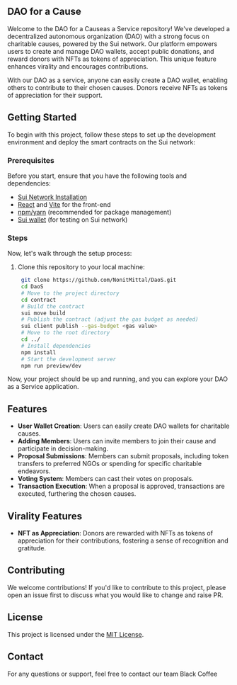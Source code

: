 ## DAO for a Cause

Welcome to the DAO for a Causeas a Service repository! We've developed a decentralized autonomous organization (DAO) with a strong focus on charitable causes, powered by the Sui network. Our platform empowers users to create and manage DAO wallets, accept public donations, and reward donors with NFTs as tokens of appreciation. This unique feature enhances virality and encourages contributions.

With our DAO as a service, anyone can easily create a DAO wallet, enabling others to contribute to their chosen causes. Donors receive NFTs as tokens of appreciation for their support.

## Getting Started

To begin with this project, follow these steps to set up the development environment and deploy the smart contracts on the Sui network:

### Prerequisites

Before you start, ensure that you have the following tools and dependencies:

- [Sui Network Installation](https://docs.sui.io/build/install)
- [React](https://reactjs.org/) and [Vite](https://vitejs.dev/) for the front-end
- [npm/yarn](https://www.npmjs.com/) (recommended for package management)
- [Sui wallet](https://chrome.google.com/webstore/detail/sui-wallet/opcgpfmipidbgpenhmajoajpbobppdil) (for testing on Sui network)

### Steps

Now, let's walk through the setup process:

1. Clone this repository to your local machine:
   ```bash
    git clone https://github.com/NonitMittal/DaoS.git
    cd DaoS
    # Move to the project directory
    cd contract
    # Build the contract
    sui move build
    # Publish the contract (adjust the gas budget as needed)
    sui client publish --gas-budget <gas value>
    # Move to the root directory
    cd ../
    # Install dependencies
    npm install
    # Start the development server
    npm run preview/dev
Now, your project should be up and running, and you can explore your DAO as a Service application.


## Features

- **User Wallet Creation**: Users can easily create DAO wallets for charitable causes.
- **Adding Members**: Users can invite members to join their cause and participate in decision-making.
- **Proposal Submissions**: Members can submit proposals, including token transfers to preferred NGOs or spending for specific charitable endeavors.
- **Voting System**: Members can cast their votes on proposals.
- **Transaction Execution**: When a proposal is approved, transactions are executed, furthering the chosen causes.

## Virality Features
- **NFT as Appreciation**: Donors are rewarded with NFTs as tokens of appreciation for their contributions, fostering a sense of recognition and gratitude.

## Contributing

We welcome contributions! If you'd like to contribute to this project, please open an issue first to discuss what you would like to change and raise PR.

## License

This project is licensed under the [MIT License](https://choosealicense.com/licenses/mit/).

## Contact

For any questions or support, feel free to contact our team Black Coffee